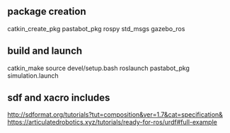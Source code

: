 ## package creation
catkin_create_pkg pastabot_pkg rospy std_msgs gazebo_ros

## build and launch
catkin_make
source devel/setup.bash
roslaunch pastabot_pkg simulation.launch

## sdf and xacro includes
http://sdformat.org/tutorials?tut=composition&ver=1.7&cat=specification&
https://articulatedrobotics.xyz/tutorials/ready-for-ros/urdf#full-example